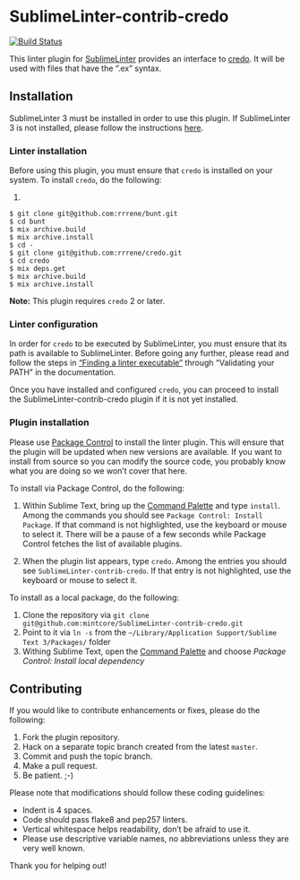 SublimeLinter-contrib-credo
================================

[![Build Status](https://travis-ci.org/mintcore/SublimeLinter-contrib-credo.svg?branch=master)](https://travis-ci.org/mintcore/SublimeLinter-contrib-credo)

This linter plugin for [SublimeLinter][docs] provides an interface to [credo](https://github.com/rrrene/credo). It will be used with files that have the “.ex” syntax.

## Installation
SublimeLinter 3 must be installed in order to use this plugin. If SublimeLinter 3 is not installed, please follow the instructions [here][installation].

### Linter installation
Before using this plugin, you must ensure that `credo` is installed on your system. To install `credo`, do the following:

1.
```
$ git clone git@github.com:rrrene/bunt.git
$ cd bunt
$ mix archive.build
$ mix archive.install
$ cd -
$ git clone git@github.com:rrrene/credo.git
$ cd credo
$ mix deps.get
$ mix archive.build
$ mix archive.install
```

**Note:** This plugin requires `credo` 2 or later.

### Linter configuration
In order for `credo` to be executed by SublimeLinter, you must ensure that its path is available to SublimeLinter. Before going any further, please read and follow the steps in [“Finding a linter executable”](http://sublimelinter.readthedocs.org/en/latest/troubleshooting.html#finding-a-linter-executable) through “Validating your PATH” in the documentation.

Once you have installed and configured `credo`, you can proceed to install the SublimeLinter-contrib-credo plugin if it is not yet installed.

### Plugin installation
Please use [Package Control][pc] to install the linter plugin. This will ensure that the plugin will be updated when new versions are available. If you want to install from source so you can modify the source code, you probably know what you are doing so we won’t cover that here.

To install via Package Control, do the following:

1. Within Sublime Text, bring up the [Command Palette][cmd] and type `install`. Among the commands you should see `Package Control: Install Package`. If that command is not highlighted, use the keyboard or mouse to select it. There will be a pause of a few seconds while Package Control fetches the list of available plugins.

1. When the plugin list appears, type `credo`. Among the entries you should see `SublimeLinter-contrib-credo`. If that entry is not highlighted, use the keyboard or mouse to select it.

To install as a local package, do the following:

1. Clone the repository via `git clone git@github.com:mintcore/SublimeLinter-contrib-credo.git`
2. Point to it via `ln -s` from the `~/Library/Application Support/Sublime Text 3/Packages/` folder
3. Withing Sublime Text, open the [Command Palette][cmd] and choose *Package Control: Install local dependency*


## Contributing
If you would like to contribute enhancements or fixes, please do the following:

1. Fork the plugin repository.
1. Hack on a separate topic branch created from the latest `master`.
1. Commit and push the topic branch.
1. Make a pull request.
1. Be patient.  ;-)

Please note that modifications should follow these coding guidelines:

- Indent is 4 spaces.
- Code should pass flake8 and pep257 linters.
- Vertical whitespace helps readability, don’t be afraid to use it.
- Please use descriptive variable names, no abbreviations unless they are very well known.

Thank you for helping out!

[docs]: http://sublimelinter.readthedocs.org
[installation]: http://sublimelinter.readthedocs.org/en/latest/installation.html
[locating-executables]: http://sublimelinter.readthedocs.org/en/latest/usage.html#how-linter-executables-are-located
[pc]: https://sublime.wbond.net/installation
[cmd]: http://docs.sublimetext.info/en/sublime-text-3/extensibility/command_palette.html
[settings]: http://sublimelinter.readthedocs.org/en/latest/settings.html
[linter-settings]: http://sublimelinter.readthedocs.org/en/latest/linter_settings.html
[inline-settings]: http://sublimelinter.readthedocs.org/en/latest/settings.html#inline-settings
